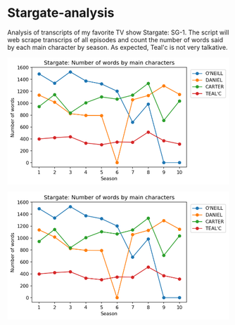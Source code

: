 # Stargate-analysis
Analysis of transcripts of my favorite TV show Stargate: SG-1. The script will web scrape transcrips of all episodes and count the number of words said by each main character by season. As expected, Teal'c is not very talkative.

![alt text](https://github.com/walachja/Stargate-analysis/blob/master/Number_of_words.png)

<p align="center">
  <img src="https://github.com/walachja/Stargate-analysis/blob/master/Number_of_words.png" width="800" title="Number of words of main characters by season.">
</p>
